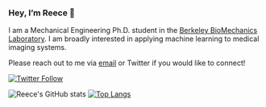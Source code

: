 ### Hey, I’m Reece 👋

I am a Mechanical Engineering Ph.D. student in the [Berkeley BioMechanics Laboratory](https://oconnell.berkeley.edu/). I am broadly interested in applying machine learning to medical imaging systems.

Please reach out to me via [email](mailto:rdhuff@berkeley.edu) or Twitter if you would like to connect!

[![Twitter Follow](https://img.shields.io/twitter/follow/reecedhuff?label=Follow&style=social)](https://twitter.com/reecedhuff)

![Reece's GitHub stats](https://github-readme-stats.vercel.app/api?username=reecehuff&show_icons=true&theme=dracula)
[![Top Langs](https://github-readme-stats.vercel.app/api/top-langs/?username=reecehuff&exclude_repo=github-readme-stats,reecehuff.github.io)](https://github.com/reecehuff/github-readme-stats)

<!---
reecehuff/reecehuff is a ✨ special ✨ repository because its `README.md` (this file) appears on your GitHub profile.
You can click the Preview link to take a look at your changes.
--->

